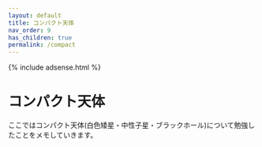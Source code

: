 ```yaml
---
layout: default
title: コンパクト天体
nav_order: 9
has_children: true
permalink: /compact
---
```


{% include adsense.html %} 

# コンパクト天体

ここではコンパクト天体(白色矮星・中性子星・ブラックホール)について勉強したことをメモしていきます。